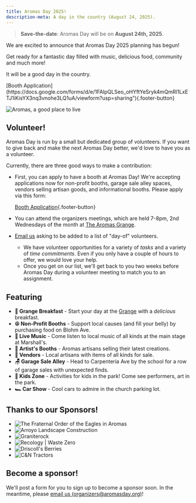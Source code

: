 ```yaml
---
title: Aromas Day 2025!
description-meta: A day in the country (August 24, 2025).
---
```


> **Save-the-date**: Aromas Day will be on **August 24th, 2025**. 

We are excited to announce that Aromas Day 2025 planning has begun!

Get ready for a fantastic day filled with music, delicious food, community and much more!

It will be a good day in the country.

<div style="align: center">
[Booth Application](https://docs.google.com/forms/d/e/1FAIpQLSeo_oHYftYeSryk4mQmRl1LxETJ1iKisYX3nq3vnohe3LQ1uA/viewform?usp=sharing"){.footer-button}
</div>

![](/assets/a-good-place-to-live.png "Aromas, a good place to live")


<div class="full-bleed">
<div class="content-wrapper">

## Volunteer!

Aromas Day is run by a small but dedicated group of volunteers. If you want to give back and make the next Aromas Day
better, we'd love to have you as a volunteer.

Currently, there are three good ways to make a contribution:

- First, you can apply to have a booth at Aromas Day! We're accepting applications now for non-profit booths, garage sale alley spaces, vendors selling artisan goods, and informational booths. Please apply via this form:

  [Booth Application](https://docs.google.com/forms/d/e/1FAIpQLSeo_oHYftYeSryk4mQmRl1LxETJ1iKisYX3nq3vnohe3LQ1uA/viewform?usp=sharing"){.footer-button}
- You can attend the organizers meetings, which are held 7-8pm, 2nd Wednesdays of the
  month at [The Aromas Grange](https://aromasgrange.org/).
- [Email us](mailto:organizers+volunteer@aromasday.org) asking to be added to a list of "day-of" volunteers.
    - We have volunteer opportunities for a variety of _tasks_ and a variety of _time commitments_. Even if you only
      have a couple of hours to offer, we would love your help.
    - Once you get on our list, we'll get back to you two weeks before Aromas Day during a volunteer meeting to match
      you to an assignment.

</div>
</div>

## Featuring

- **🌯 Grange Breakfast** - Start your day at the [Grange](https://aromasgrange.org/) with a _delicious_ breakfast.
- **☮️ Non-Profit Booths** - Support local causes (and fill your belly) by purchasing food on Blohm Ave.
- **🪇 Live Music** - Come listen to local music of all kinds at the main stage at Marshall's.
- **🎨 Artist's Booths** - Aromas artisans selling their latest creations.
- **🧶 Vendors** - Local artisans with items of all kinds for sale.
- **🪑 Garage Sale Alley** - Head to Carpenteria Ave by the school for a row of garage sales with unexpected finds.
- **👧 Kids Zone** - Activities for kids in the park! Come see performers, art in the park.
- **🏎️ Car Show** - Cool cars to admire in the church parking lot.

<div class="full-bleed">
<div class="content-wrapper">

<div class="sponsors">

<div class="hide">

## Thanks to our Sponsors!

- ![](/assets/sponsors/foe.png "The Fraternal Order of the Eagles in Aromas")
- ![](/assets/sponsors/arroyo.png "Arroyo Landscape Construction")
- ![](/assets/sponsors/graniterock.png "Graniterock")
- ![](/assets/sponsors/recology.jpg "Recology | Waste Zero")
- ![](/assets/sponsors/driscolls.jpg "Driscoll's Berries")
- ![](/assets/sponsors/cnn.jpg "C&N Tractors")

</div>

## Become a sponsor!

We'll post a form for you to sign up to become a sponsor soon. In the meantime,
please [email us (organizers@aromasday.org)](mailto:organizers+sponsor@aromasday.org)!

</div>
</div>
</div>

